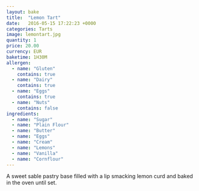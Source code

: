 ```yaml
---
layout: bake
title:  "Lemon Tart"
date:   2016-05-15 17:22:23 +0000
categories: Tarts
image: lemontart.jpg
quantity: 1
price: 20.00
currency: EUR
baketime: 1H30M
allergen:
  - name: "Gluten"
    contains: true
  - name: "Dairy"
    contains: true
  - name: "Eggs"
    contains: true
  - name: "Nuts"
    contains: false
ingredients:
  - name: "Sugar"
  - name: "Plain Flour"
  - name: "Butter"
  - name: "Eggs"
  - name: "Cream"
  - name: "Lemons"
  - name: "Vanilla"
  - name: "Cornflour"
---
```

A sweet sable pastry base filled with a lip smacking lemon curd and baked in the oven until set.
